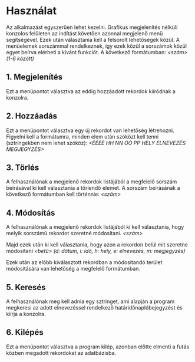 # ﻿**Használat**

Az alkalmazást egyszerűen lehet kezelni. Grafikus megjelenítés nélküli konzolos felületen az indítást követően azonnal megjelenő menü segítségével. Ezek után választania kell a felsorolt lehetőségek közül. A menüelemek sorszámmal rendelkeznek, így ezek közül a sorszámok közül egyet beírva elérheti a kívánt funkciót. A következő formátumban:
*<szám> (1-6 között)*

## **1. Megjelenítés**
Ezt a menüpontot választva az eddig hozzáadott rekordok kiíródnak a konzolra.

## **2. Hozzáadás**
Ezt a menüpontot választva egy új rekordot van lehetőség létrehozni. Figyelni kell a formátumra, minden elem után szóközt kell tenni (sztringekben nem lehet szóköz):
*<ÉÉÉÉ HH NN ÓÓ PP HELY ELNEVEZÉS MEGJEGYZÉS>*

## **3. Törlés**
A felhasználónak a megjelenő rekordok listájából a megfelelő sorszám beírásával ki kell választania a törlendő elemet. A sorszám beírásának a következő formátumban kell történnie:
*<szám>*

## **4. Módosítás**
A felhasználónak a megjelenő rekordok listájából ki kell választania, hogy melyik sorszámú rekordot szeretné módosítani.
*<szám>*

Majd ezek után ki kell választania, hogy azon a rekordon belül mit szeretne módosítani
*<betű> (d: dátum, i: idő, h: hely, e: elnevezés, m: megjegyzés)*

Ezek után az előbb kiválasztott rekordban a módosítandó terület módosítására van lehetőség a megfelelő formátumban.

## **5. Keresés**
A felhasználónak meg kell adnia egy sztringet, ami alapján a program megkeresi az adott elnevezéssel rendelkező határidőnaplóbejegyzést és kiírja a konzolra.
*<sztring>*

## **6. Kilépés**
Ezt a menüpontot választva a program kilép, azonban előtte elmenti a futás közben megadott rekordokat az adatbázisba.
